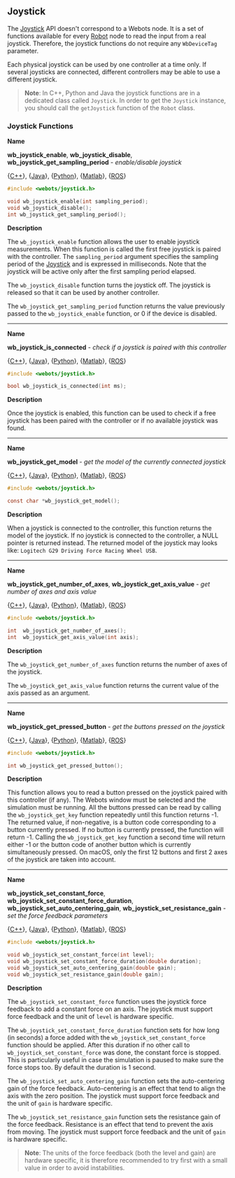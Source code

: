 ## Joystick

The [Joystick](#joystick) API doesn't correspond to a Webots node. It is a set of functions available for every [Robot](robot.md) node to read the input from a real joystick. Therefore, the joystick functions do not require any `WbDeviceTag` parameter.

Each physical joystick can be used by one controller at a time only. If several joysticks are connected, different controllers may be able to use a different joystick.

> **Note**:
In C++, Python and Java the joystick functions are in a dedicated class called
`Joystick`. In order to get the `Joystick` instance, you should call the
`getJoystick` function of the `Robot` class.

### Joystick Functions

**Name**

**wb\_joystick\_enable**, **wb\_joystick\_disable**, **wb\_joystick\_get\_sampling\_period** - *enable/disable joystick*

{[C++](cpp-api.md#cpp_joystick)}, {[Java](java-api.md#java_joystick)}, {[Python](python-api.md#python_joystick)}, {[Matlab](matlab-api.md#matlab_joystick)}, {[ROS](ros-api.md)}

```c
#include <webots/joystick.h>

void wb_joystick_enable(int sampling_period);
void wb_joystick_disable();
int wb_joystick_get_sampling_period();
```

**Description**

The `wb_joystick_enable` function allows the user to enable joystick measurements. When this function is called the first free joystick is paired with the controller.
The `sampling_period` argument specifies the sampling period of the [Joystick](#joystick) and is expressed in milliseconds.
Note that the joystick will be active only after the first sampling period elapsed.

The `wb_joystick_disable` function turns the joystick off. The joystick is released so that it can be used by another controller.

The `wb_joystick_get_sampling_period` function returns the value previously passed to the `wb_joystick_enable` function, or 0 if the device is disabled.

---

**Name**

**wb\_joystick\_is\_connected** - *check if a joystick is paired with this controller*

{[C++](cpp-api.md#cpp_joystick)}, {[Java](java-api.md#java_joystick)}, {[Python](python-api.md#python_joystick)}, {[Matlab](matlab-api.md#matlab_joystick)}, {[ROS](ros-api.md)}

```c
#include <webots/joystick.h>

bool wb_joystick_is_connected(int ms);
```

**Description**

Once the joystick is enabled, this function can be used to check if a free joystick has been paired with the controller or if no available joystick was found.

---

**Name**

**wb\_joystick\_get\_model** - *get the model of the currently connected joystick*

{[C++](cpp-api.md#cpp_joystick)}, {[Java](java-api.md#java_joystick)}, {[Python](python-api.md#python_joystick)}, {[Matlab](matlab-api.md#matlab_joystick)}, {[ROS](ros-api.md)}

```c
#include <webots/joystick.h>

const char *wb_joystick_get_model();
```

**Description**

When a joystick is connected to the controller, this function returns the model of the joystick.
If no joystick is connected to the controller, a NULL pointer is returned instead.
The returned model of the joystick may looks like: `Logitech G29 Driving Force Racing Wheel USB`.

---

**Name**

**wb\_joystick\_get\_number\_of\_axes**,
**wb\_joystick\_get\_axis\_value** - *get number of axes and axis value*

{[C++](cpp-api.md#cpp_joystick)}, {[Java](java-api.md#java_joystick)}, {[Python](python-api.md#python_joystick)}, {[Matlab](matlab-api.md#matlab_joystick)}, {[ROS](ros-api.md)}

```c
#include <webots/joystick.h>

int  wb_joystick_get_number_of_axes();
int  wb_joystick_get_axis_value(int axis);
```

**Description**

The `wb_joystick_get_number_of_axes` function returns the number of axes of the joystick.

The `wb_joystick_get_axis_value` function returns the current value of the axis passed as an argument.

---

**Name**

**wb\_joystick\_get\_pressed\_button** - *get the buttons pressed on the joystick*

{[C++](cpp-api.md#cpp_joystick)}, {[Java](java-api.md#java_joystick)}, {[Python](python-api.md#python_joystick)}, {[Matlab](matlab-api.md#matlab_joystick)}, {[ROS](ros-api.md)}

```c
#include <webots/joystick.h>

int wb_joystick_get_pressed_button();
```

**Description**

This function allows you to read a button pressed on the joystick paired with this controller (if any). The Webots window must be selected and the simulation must be running.
All the buttons pressed can be read by calling the `wb_joystick_get_key` function repeatedly until this function returns -1. The returned value, if non-negative, is a button code corresponding to a button currently pressed. If no button is currently pressed, the function will return -1. Calling the `wb_joystick_get_key` function a second time will return either -1 or the button code of another button which is currently simultaneously pressed. On macOS, only the first 12 buttons and first 2 axes of the joystick are taken into account.

---

**Name**

**wb\_joystick\_set\_constant\_force**,
**wb\_joystick\_set\_constant\_force\_duration**,
**wb\_joystick\_set\_auto\_centering\_gain**,
**wb\_joystick\_set\_resistance\_gain** - *set the force feedback parameters*

{[C++](cpp-api.md#cpp_joystick)}, {[Java](java-api.md#java_joystick)}, {[Python](python-api.md#python_joystick)}, {[Matlab](matlab-api.md#matlab_joystick)}, {[ROS](ros-api.md)}

```c
#include <webots/joystick.h>

void wb_joystick_set_constant_force(int level);
void wb_joystick_set_constant_force_duration(double duration);
void wb_joystick_set_auto_centering_gain(double gain);
void wb_joystick_set_resistance_gain(double gain);
```

**Description**

The `wb_joystick_set_constant_force` function uses the joystick force feedback to add a constant force on an axis. The joystick must support force feedback and the unit of `level` is hardware specific.

The `wb_joystick_set_constant_force_duration` function sets for how long (in seconds) a force added with the `wb_joystick_set_constant_force` function should be applied. After this duration if no other call to `wb_joystick_set_constant_force` was done, the constant force is stopped. This is particularly useful in case the simulation is paused to make sure the force stops too. By default the duration is 1 second.

The `wb_joystick_set_auto_centering_gain` function sets the auto-centering gain of the force feedback. Auto-centering is an effect that tend to align the axis with the zero position. The joystick must support force feedback and the unit of `gain` is hardware specific.

The `wb_joystick_set_resistance_gain` function sets the resistance gain of the force feedback. Resistance is an effect that tend to prevent the axis from moving. The joystick must support force feedback and the unit of `gain` is hardware specific.

> **Note**:
The units of the force feedback (both the level and gain) are hardware specific, it is therefore recommended to try first with a small value in order to avoid instabilities.

